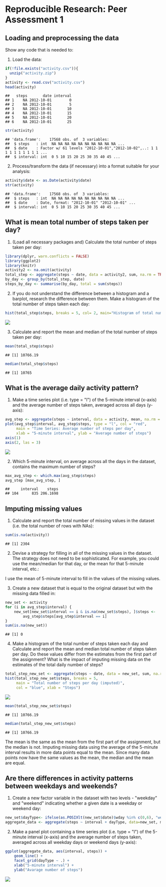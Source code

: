 # Reproducible Research: Peer Assessment 1



## Loading and preprocessing the data

Show any code that is needed to:

1. Load the data:


```r
if(!file.exists("activity.csv")){
  unzip("activity.zip")
}
activity <- read.csv("activity.csv")
head(activity)
```

```
##   steps       date interval
## 1    NA 2012-10-01        0
## 2    NA 2012-10-01        5
## 3    NA 2012-10-01       10
## 4    NA 2012-10-01       15
## 5    NA 2012-10-01       20
## 6    NA 2012-10-01       25
```

```r
str(activity)
```

```
## 'data.frame':	17568 obs. of  3 variables:
##  $ steps   : int  NA NA NA NA NA NA NA NA NA NA ...
##  $ date    : Factor w/ 61 levels "2012-10-01","2012-10-02",..: 1 1 1 1 1 1 1 1 1 1 ...
##  $ interval: int  0 5 10 15 20 25 30 35 40 45 ...
```

2. Process/transform the data (if necessary) into a format suitable for your analysis:


```r
activity$date <- as.Date(activity$date)
str(activity)
```

```
## 'data.frame':	17568 obs. of  3 variables:
##  $ steps   : int  NA NA NA NA NA NA NA NA NA NA ...
##  $ date    : Date, format: "2012-10-01" "2012-10-01" ...
##  $ interval: int  0 5 10 15 20 25 30 35 40 45 ...
```

## What is mean total number of steps taken per day?

1. (Load all necessary packages and) Calculate the total number of steps taken per day:


```r
library(dplyr, warn.conflicts = FALSE)
library(ggplot2)
library(knitr)
activity2 <- na.omit(activity)
total_step <- aggregate(steps ~ date, data = activity2, sum, na.rm = TRUE)
by_day <- group_by(total_step, date)
steps_by_day <- summarise(by_day, total = sum(steps))
```

2. If you do not understand the difference between a histogram and a barplot, research the difference between them. Make a histogram of the total number of steps taken each day:


```r
hist(total_step$steps, breaks = 5, col= 2, main="Histogram of total number of steps per day", xlab="Total number of steps per day")
```

![](PA1_template_files/figure-html/histogram-1.png)<!-- -->

3. Calculate and report the mean and median of the total number of steps taken per day:


```r
mean(total_step$steps)
```

```
## [1] 10766.19
```

```r
median(total_step$steps)
```

```
## [1] 10765
```

## What is the average daily activity pattern?

1. Make a time series plot (i.e. type = "l") of the 5-minute interval (x-axis) and the average number of steps taken, averaged across all days (y-axis):


```r
avg_step <- aggregate(steps ~ interval, data = activity, mean, na.rm = TRUE)
plot(avg_step$interval, avg_step$steps, type = "l", col = "red",
     main = "Time Series: Average number of steps per day",
     xlab = "5-minute interval", ylab = "Average number of steps")
axis(1)
axis(2, las = 3)
```

![](PA1_template_files/figure-html/timeseries-1.png)<!-- -->

2. Which 5-minute interval, on average across all the days in the dataset, contains the maximum number of steps?


```r
max_avg_step <- which.max(avg_step$steps)
avg_step [max_avg_step, ]
```

```
##     interval    steps
## 104      835 206.1698
```

## Imputing missing values

1. Calculate and report the total number of missing values in the dataset (i.e. the total number of rows with NAs):


```r
sum(is.na(activity))
```

```
## [1] 2304
```

2. Devise a strategy for filling in all of the missing values in the dataset. The strategy does not need to be sophisticated. For example, you could use the mean/median for that day, or the mean for that 5-minute interval, etc.:

I use the mean of 5-minute interval to fill in the values of the missing values.

3. Create a new dataset that is equal to the original dataset but with the missing data filled in:


```r
new_set <- activity
for (i in avg_step$interval) {
    new_set[new_set$interval == i & is.na(new_set$steps), ]$steps <- 
        avg_step$steps[avg_step$interval == i]
}
sum(is.na(new_set))
```

```
## [1] 0
```

4. Make a histogram of the total number of steps taken each day and Calculate and report the mean and median total number of steps taken per day. Do these values differ from the estimates from the first part of the assignment? What is the impact of imputing missing data on the estimates of the total daily number of steps?


```r
total_step_new_set <- aggregate(steps ~ date, data = new_set, sum, na.rm = TRUE)
hist(total_step_new_set$steps, breaks = 5, 
     main = "Total number of steps per day (imputed)",
     col = "blue", xlab = "Steps")
```

![](PA1_template_files/figure-html/hist2-1.png)<!-- -->


```r
mean(total_step_new_set$steps)
```

```
## [1] 10766.19
```

```r
median(total_step_new_set$steps)
```

```
## [1] 10766.19
```

The mean is the same as the mean from the first part of the assignment, but the median is not. Imputing missing data using the average of the 5-minute interval results in more data points equal to the mean. Since many data points now have the same values as the mean, the median and the mean are equal.

## Are there differences in activity patterns between weekdays and weekends?

1. Create a new factor variable in the dataset with two levels - "weekday" and "weekend" indicating whether a given date is a weekday or weekend day:


```r
new_set$dayType<- ifelse(as.POSIXlt(new_set$date)$wday %in% c(0,6), "weekends","weekdays")
aggregate_data <- aggregate(steps ~ interval + dayType, data=new_set, mean)
```

2. Make a panel plot containing a time series plot (i.e. type = "l") of the 5-minute interval (x-axis) and the average number of steps taken, averaged across all weekday days or weekend days (y-axis):


```r
ggplot(aggregate_data, aes(interval, steps)) + 
    geom_line() + 
    facet_grid(dayType ~ .) +
    xlab("5-minute interval") + 
    ylab("Avarage number of steps")
```

![](PA1_template_files/figure-html/WW2-1.png)<!-- -->
